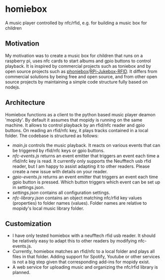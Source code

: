 # homiebox
A music player controlled by nfc/rfid, e.g. for building a music box for children

## Motivation
My motivation was to create a music box for children that runs on a raspberry pi, uses nfc cards to start albums and gpio buttons to control playback. It is inspired by commercial projects such as toniebox and by open source projects such as [phoniebox](http://phoniebox.de)/[RPi-Jukebox-RFID](https://github.com/MiczFlor/RPi-Jukebox-RFID). It differs from commercial solutions by being free and open source, and from other open source projects by maintaining a simple code structure fully based on nodejs.

## Architecture
Homiebox functions as a client to the python based music player deamon 'mopidy'. By default it assumes that mopidy is running on the same machine. It allows to control playback by an rfid/nfc reader and gpio buttons. On reading an rfid/nfc key, it plays tracks contained in a local folder. The codebase is structured as follows:
* _main.js_ controls the music playback. It reacts on various events that can be triggered by rfid/nfc keys or gpio buttons.
* _nfc-events.js_ returns an event emitter that triggers an event each time a rfid/nfc key is read. It currently only supports the Neufftech usb rfid reader, but I am happy to assist adapting it to other readers. Please create a new issue with details on your reader.
* _gpio-events.js_ returns an event emitter that triggers an event each time gpio button is pressed. Which button triggers which event can be set up in settings.json.
* _settings.json_ contains all configuration settings.
* _nfc-library.json_ contains an object matching nfc/rfid key values (properties) to folder names (values). Folder names are relative to mopidy's local music library folder.

## Customization
* I have only tested homiebox with a neufftech rfid usb reader. It should be relatively easy to adapt this to other readers by modifying nfc-events.js.
* Currently, homiebox matches an rfid/nfc to a local folder and plays all files in that folder. Adding support for Spotify, Youtube or other services is not a big step given that corresponding add-ins for mopidy exist.
* A web service for uploading music and organizing the nfc/rfid library is planned.

